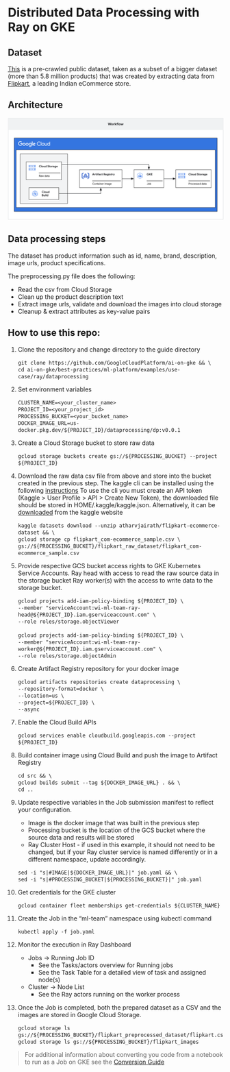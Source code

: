 # Distributed Data Processing with Ray on GKE

## Dataset

[This](https://www.kaggle.com/datasets/PromptCloudHQ/flipkart-products) is a pre-crawled public dataset, taken as a subset of a bigger dataset (more than 5.8 million products) that was created by extracting data from [Flipkart](https://www.flipkart.com/), a leading Indian eCommerce store.

## Architecture

![DataPreprocessing](/best-practices/ml-platform/docs/images/ray-dataprocessing-workflow.png)

## Data processing steps

The dataset has product information such as id, name, brand, description, image urls, product specifications.

The preprocessing.py file does the following:

- Read the csv from Cloud Storage
- Clean up the product description text
- Extract image urls, validate and download the images into cloud storage
- Cleanup & extract attributes as key-value pairs

## How to use this repo:

1. Clone the repository and change directory to the guide directory

   ```
   git clone https://github.com/GoogleCloudPlatform/ai-on-gke && \
   cd ai-on-gke/best-practices/ml-platform/examples/use-case/ray/dataprocessing
   ```

1. Set environment variables

   ```
   CLUSTER_NAME=<your_cluster_name>
   PROJECT_ID=<your_project_id>
   PROCESSING_BUCKET=<your_bucket_name>
   DOCKER_IMAGE_URL=us-docker.pkg.dev/${PROJECT_ID}/dataprocessing/dp:v0.0.1
   ```

1. Create a Cloud Storage bucket to store raw data

   ```
   gcloud storage buckets create gs://${PROCESSING_BUCKET} --project ${PROJECT_ID}
   ```

1. Download the raw data csv file from above and store into the bucket created in the previous step.
   The kaggle cli can be installed using the following [instructions](https://github.com/Kaggle/kaggle-api#installation)
   To use the cli you must create an API token (Kaggle > User Profile > API > Create New Token), the downloaded file should be stored in HOME/.kaggle/kaggle.json.
   Alternatively, it can be [downloaded](https://www.kaggle.com/datasets/atharvjairath/flipkart-ecommerce-dataset) from the kaggle website

   ```
   kaggle datasets download --unzip atharvjairath/flipkart-ecommerce-dataset && \
   gcloud storage cp flipkart_com-ecommerce_sample.csv \
   gs://${PROCESSING_BUCKET}/flipkart_raw_dataset/flipkart_com-ecommerce_sample.csv
   ```

1. Provide respective GCS bucket access rights to GKE Kubernetes Service Accounts.
   Ray head with access to read the raw source data in the storage bucket
   Ray worker(s) with the access to write data to the storage bucket.

   ```
   gcloud projects add-iam-policy-binding ${PROJECT_ID} \
   --member "serviceAccount:wi-ml-team-ray-head@${PROJECT_ID}.iam.gserviceaccount.com" \
   --role roles/storage.objectViewer

   gcloud projects add-iam-policy-binding ${PROJECT_ID} \
   --member "serviceAccount:wi-ml-team-ray-worker@${PROJECT_ID}.iam.gserviceaccount.com" \
   --role roles/storage.objectAdmin
   ```

1. Create Artifact Registry repository for your docker image

   ```
   gcloud artifacts repositories create dataprocessing \
   --repository-format=docker \
   --location=us \
   --project=${PROJECT_ID} \
   --async
   ```

1. Enable the Cloud Build APIs

   ```
   gcloud services enable cloudbuild.googleapis.com --project ${PROJECT_ID}
   ```

1. Build container image using Cloud Build and push the image to Artifact Registry

   ```
   cd src && \
   gcloud builds submit --tag ${DOCKER_IMAGE_URL} . && \
   cd ..
   ```

1. Update respective variables in the Job submission manifest to reflect your configuration.

   - Image is the docker image that was built in the previous step
   - Processing bucket is the location of the GCS bucket where the source data and results will be stored
   - Ray Cluster Host - if used in this example, it should not need to be changed, but if your Ray cluster service is named differently or in a different namespace, update accordingly.

   ```
   sed -i "s|#IMAGE|${DOCKER_IMAGE_URL}|" job.yaml && \
   sed -i "s|#PROCESSING_BUCKET|${PROCESSING_BUCKET}|" job.yaml
   ```

1. Get credentials for the GKE cluster

   ```
   gcloud container fleet memberships get-credentials ${CLUSTER_NAME}
   ```

1. Create the Job in the “ml-team” namespace using kubectl command

   ```
   kubectl apply -f job.yaml
   ```

1. Monitor the execution in Ray Dashboard

   - Jobs -> Running Job ID
     - See the Tasks/actors overview for Running jobs
     - See the Task Table for a detailed view of task and assigned node(s)
   - Cluster -> Node List
     - See the Ray actors running on the worker process

1. Once the Job is completed, both the prepared dataset as a CSV and the images are stored in Google Cloud Storage.

   ```
   gcloud storage ls gs://${PROCESSING_BUCKET}/flipkart_preprocessed_dataset/flipkart.csv
   gcloud storage ls gs://${PROCESSING_BUCKET}/flipkart_images
   ```

> For additional information about converting you code from a notebook to run as a Job on GKE see the [Conversion Guide](CONVERSION.md)
